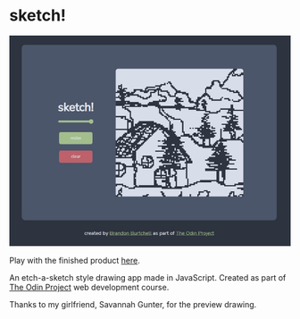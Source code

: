 # sketch!

![preview image of website](./images/preview.jpg)

Play with the finished product [here](https://dukeofjukes.github.io/etch-a-sketch/).

An etch-a-sketch style drawing app made in JavaScript. Created as part of [The Odin Project](https://www.theodinproject.com) web development course.

Thanks to my girlfriend, Savannah Gunter, for the preview drawing.
